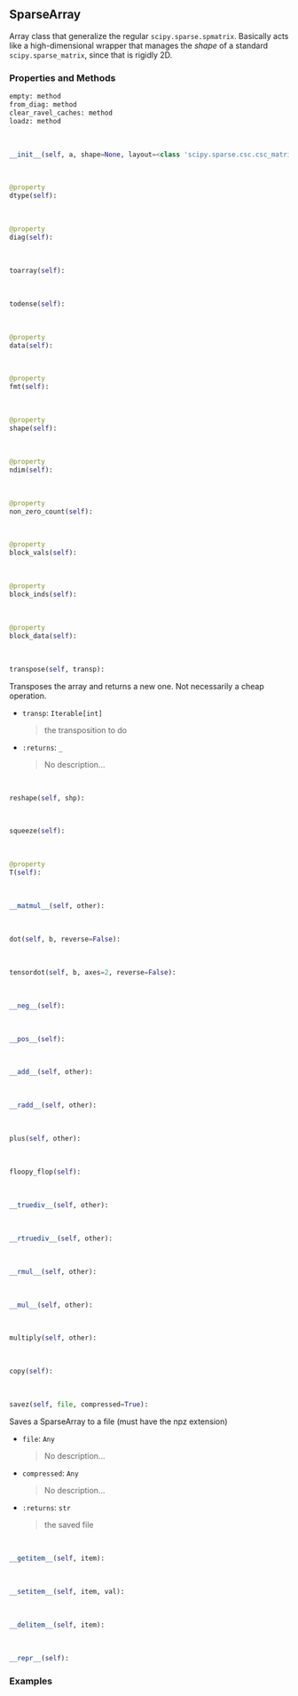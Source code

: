 ## <a id="McUtils.Numputils.Sparse.SparseArray">SparseArray</a>
Array class that generalize the regular `scipy.sparse.spmatrix`.
Basically acts like a high-dimensional wrapper that manages the _shape_ of a standard `scipy.sparse_matrix`, since that is rigidly 2D.

### Properties and Methods
```python
empty: method
from_diag: method
clear_ravel_caches: method
loadz: method
```
<a id="McUtils.Numputils.Sparse.SparseArray.__init__" class="docs-object-method">&nbsp;</a>
```python
__init__(self, a, shape=None, layout=<class 'scipy.sparse.csc.csc_matrix'>, dtype=None, initialize=True): 
```

<a id="McUtils.Numputils.Sparse.SparseArray.dtype" class="docs-object-method">&nbsp;</a>
```python
@property
dtype(self): 
```

<a id="McUtils.Numputils.Sparse.SparseArray.diag" class="docs-object-method">&nbsp;</a>
```python
@property
diag(self): 
```

<a id="McUtils.Numputils.Sparse.SparseArray.toarray" class="docs-object-method">&nbsp;</a>
```python
toarray(self): 
```

<a id="McUtils.Numputils.Sparse.SparseArray.todense" class="docs-object-method">&nbsp;</a>
```python
todense(self): 
```

<a id="McUtils.Numputils.Sparse.SparseArray.data" class="docs-object-method">&nbsp;</a>
```python
@property
data(self): 
```

<a id="McUtils.Numputils.Sparse.SparseArray.fmt" class="docs-object-method">&nbsp;</a>
```python
@property
fmt(self): 
```

<a id="McUtils.Numputils.Sparse.SparseArray.shape" class="docs-object-method">&nbsp;</a>
```python
@property
shape(self): 
```

<a id="McUtils.Numputils.Sparse.SparseArray.ndim" class="docs-object-method">&nbsp;</a>
```python
@property
ndim(self): 
```

<a id="McUtils.Numputils.Sparse.SparseArray.non_zero_count" class="docs-object-method">&nbsp;</a>
```python
@property
non_zero_count(self): 
```

<a id="McUtils.Numputils.Sparse.SparseArray.block_vals" class="docs-object-method">&nbsp;</a>
```python
@property
block_vals(self): 
```

<a id="McUtils.Numputils.Sparse.SparseArray.block_inds" class="docs-object-method">&nbsp;</a>
```python
@property
block_inds(self): 
```

<a id="McUtils.Numputils.Sparse.SparseArray.block_data" class="docs-object-method">&nbsp;</a>
```python
@property
block_data(self): 
```

<a id="McUtils.Numputils.Sparse.SparseArray.transpose" class="docs-object-method">&nbsp;</a>
```python
transpose(self, transp): 
```
Transposes the array and returns a new one.
        Not necessarily a cheap operation.
- `transp`: `Iterable[int]`
    >the transposition to do
- `:returns`: `_`
    >No description...

<a id="McUtils.Numputils.Sparse.SparseArray.reshape" class="docs-object-method">&nbsp;</a>
```python
reshape(self, shp): 
```

<a id="McUtils.Numputils.Sparse.SparseArray.squeeze" class="docs-object-method">&nbsp;</a>
```python
squeeze(self): 
```

<a id="McUtils.Numputils.Sparse.SparseArray.T" class="docs-object-method">&nbsp;</a>
```python
@property
T(self): 
```

<a id="McUtils.Numputils.Sparse.SparseArray.__matmul__" class="docs-object-method">&nbsp;</a>
```python
__matmul__(self, other): 
```

<a id="McUtils.Numputils.Sparse.SparseArray.dot" class="docs-object-method">&nbsp;</a>
```python
dot(self, b, reverse=False): 
```

<a id="McUtils.Numputils.Sparse.SparseArray.tensordot" class="docs-object-method">&nbsp;</a>
```python
tensordot(self, b, axes=2, reverse=False): 
```

<a id="McUtils.Numputils.Sparse.SparseArray.__neg__" class="docs-object-method">&nbsp;</a>
```python
__neg__(self): 
```

<a id="McUtils.Numputils.Sparse.SparseArray.__pos__" class="docs-object-method">&nbsp;</a>
```python
__pos__(self): 
```

<a id="McUtils.Numputils.Sparse.SparseArray.__add__" class="docs-object-method">&nbsp;</a>
```python
__add__(self, other): 
```

<a id="McUtils.Numputils.Sparse.SparseArray.__radd__" class="docs-object-method">&nbsp;</a>
```python
__radd__(self, other): 
```

<a id="McUtils.Numputils.Sparse.SparseArray.plus" class="docs-object-method">&nbsp;</a>
```python
plus(self, other): 
```

<a id="McUtils.Numputils.Sparse.SparseArray.floopy_flop" class="docs-object-method">&nbsp;</a>
```python
floopy_flop(self): 
```

<a id="McUtils.Numputils.Sparse.SparseArray.__truediv__" class="docs-object-method">&nbsp;</a>
```python
__truediv__(self, other): 
```

<a id="McUtils.Numputils.Sparse.SparseArray.__rtruediv__" class="docs-object-method">&nbsp;</a>
```python
__rtruediv__(self, other): 
```

<a id="McUtils.Numputils.Sparse.SparseArray.__rmul__" class="docs-object-method">&nbsp;</a>
```python
__rmul__(self, other): 
```

<a id="McUtils.Numputils.Sparse.SparseArray.__mul__" class="docs-object-method">&nbsp;</a>
```python
__mul__(self, other): 
```

<a id="McUtils.Numputils.Sparse.SparseArray.multiply" class="docs-object-method">&nbsp;</a>
```python
multiply(self, other): 
```

<a id="McUtils.Numputils.Sparse.SparseArray.copy" class="docs-object-method">&nbsp;</a>
```python
copy(self): 
```

<a id="McUtils.Numputils.Sparse.SparseArray.savez" class="docs-object-method">&nbsp;</a>
```python
savez(self, file, compressed=True): 
```
Saves a SparseArray to a file (must have the npz extension)
- `file`: `Any`
    >No description...
- `compressed`: `Any`
    >No description...
- `:returns`: `str`
    >the saved file

<a id="McUtils.Numputils.Sparse.SparseArray.__getitem__" class="docs-object-method">&nbsp;</a>
```python
__getitem__(self, item): 
```

<a id="McUtils.Numputils.Sparse.SparseArray.__setitem__" class="docs-object-method">&nbsp;</a>
```python
__setitem__(self, item, val): 
```

<a id="McUtils.Numputils.Sparse.SparseArray.__delitem__" class="docs-object-method">&nbsp;</a>
```python
__delitem__(self, item): 
```

<a id="McUtils.Numputils.Sparse.SparseArray.__repr__" class="docs-object-method">&nbsp;</a>
```python
__repr__(self): 
```

### Examples


